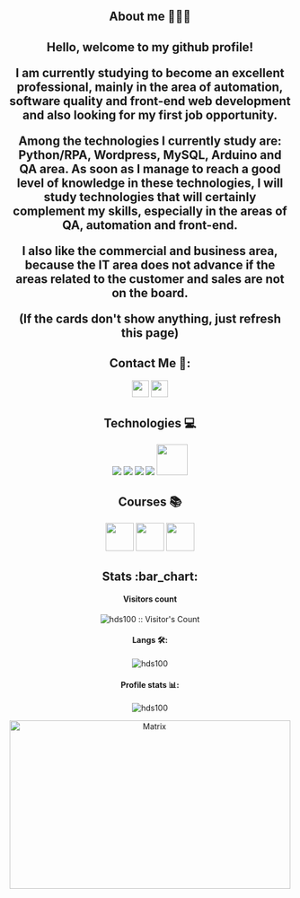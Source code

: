 <h2 align="center">About me 👨🏻‍💻 </h2>

<h2 align="center"> Hello, welcome to my github profile!  <p align="center">
  
  
**I am currently studying to become an excellent professional, mainly in the area of automation, software quality and front-end web development and also looking for my first job opportunity.**

**Among the technologies I currently study are: Python/RPA, Wordpress, MySQL, Arduino and QA area. As soon as I manage to reach a good level of knowledge in these technologies, I will study technologies that will certainly complement my skills, especially in the areas of QA, automation and front-end.**

**I also like the commercial and business area, because the IT area does not advance if the areas related to the customer and sales are not on the board.**

(If the cards don't show anything, just refresh this page)


</p>

<h2 align="center">Contact Me 💼:</h2>  

  <div align="center">
    
  [<img src="https://www.vectorlogo.zone/logos/linkedin/linkedin-icon.svg" height="30"/></a>](https://www.linkedin.com/in/jo%C3%A3o-pedro-h-da-silva-8ab801284/)
  [<img src="https://www.vectorlogo.zone/logos/protonmail/protonmail-ar21.svg" height="30"/></a>](https://proton.me/mail)


</div>

<h2 align="center">Technologies 💻</h2>

<div align="center">
  
<img src="https://www.vectorlogo.zone/logos/wordpress/wordpress-ar21.svg">
<img src="https://www.vectorlogo.zone/logos/mysql/mysql-ar21.svg">
<img src="https://www.vectorlogo.zone/logos/python/python-horizontal.svg">
<img src="https://www.vectorlogo.zone/logos/arduino/arduino-ar21.svg">
<img src="https://upload.wikimedia.org/wikipedia/commons/thumb/1/18/ISO_C%2B%2B_Logo.svg/306px-ISO_C%2B%2B_Logo.svg.png" height="55"/>

</div>

<h2 align="center">Courses 📚</h2>

<div align="center">

[<img src="https://hermes.dio.me/tracks/46ac522b-ff3e-4f73-b473-cfe634c26dac.png" height="50"/></a>](https://www.dio.me/certificate/7FFA4F22/share)
[<img src="https://hermes.dio.me/tracks/f7103da6-32cf-46a4-be1c-c97067534355.png" height="50"/></a>](https://www.dio.me/certificate/406E8C52/share)
[<img src="https://hermes.dio.me/tracks/d33ee9c3-8a34-4913-8bfa-d21bdc2109b0.png" height="50"/></a>](https://www.dio.me/certificate/2E6DBB78/share)

</div>

<h2 align="center">Stats :bar_chart:</h2>

<h4 align="center"> Visitors count</h4>

<p align="center"><img src="https://profile-counter.glitch.me/{hds100}/count.svg" alt="hds100 :: Visitor's Count" /></p>

<h4 align="center">Langs 🛠️:</h4>

<p align="center"><img src="https://github-readme-stats.vercel.app/api/top-langs/?username=hds100&layout=donut&theme=radical" alt="hds100" :: Top Langs" /></p>

<h4 align="center">Profile stats 📊:</h4>

<p align="center"><img src="https://github-readme-stats-sigma-five.vercel.app/api?username=hds100&show_icons=true&theme=cobalt" alt="hds100" :: Profile Stats" /></p>

<p align="center"><img src="https://tenor.com/pt-BR/view/the-matrix-reloaded-matrix-reloaded-neo-keanu-reeves-gif-4011236.gif" alt="Matrix" height="300" width="500"></p>
